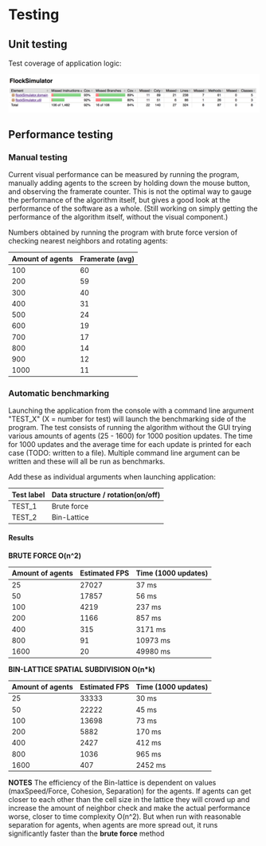 # Testing

## Unit testing

Test coverage of application logic:

![alt text](https://raw.githubusercontent.com/stadibo/FlockSimulator/master/documentation/20181005_test_coverage.png "Test coverage")

## Performance testing

### Manual testing

Current visual performance can be measured by running the program, manually adding agents to the screen by holding down the mouse button, and observing the framerate counter. This is not the optimal way to gauge the performance of the algorithm itself, but gives a good look at the performance of the software as a whole. (Still working on simply getting the performance of the algorithm itself, without the visual component.)

Numbers obtained by running the program with brute force version of checking nearest neighbors and rotating agents:

Amount of agents | Framerate (avg) |
---------------- | --------- |
100 | 60 |
200 | 59 |
300 | 40 |
400 | 31 |
500 | 24 |
600 | 19 |
700 | 17 |
800 | 14 |
900 | 12 |
1000 | 11 |

### Automatic benchmarking

Launching the application from the console with a command line argument "TEST_X" (X = number for test) will launch the benchmarking side of the program. The test consists of running the algorithm without the GUI trying various amounts of agents (25 - 1600) for 1000 position updates. The time for 1000 updates and the average time for each update is printed for each case (TODO: written to a file). Multiple command line argument can be written and these will all be run as benchmarks.

Add these as individual arguments when launching application:

Test label | Data structure / rotation(on/off) |
---------------- | --------- |
TEST_1 | Brute force |
TEST_2 | Bin-Lattice |

#### Results

**BRUTE FORCE O(n^2)**

Amount of agents | Estimated FPS | Time (1000 updates) |
---------------- | ------------- | ------------------- |
25 | 27027 | 37 ms |
50 | 17857 | 56 ms |
100 | 4219 | 237 ms |
200 | 1166 | 857 ms | 
400 | 315 | 3171 ms |
800 | 91 | 10973 ms |
1600 | 20 | 49980 ms |

**BIN-LATTICE SPATIAL SUBDIVISION O(n*k)**

Amount of agents | Estimated FPS | Time (1000 updates) |
---------------- | ------------- | ------------------- |
25 | 33333 | 30 ms |
50 | 22222 | 45 ms |
100 | 13698 | 73 ms |
200 | 5882 | 170 ms | 
400 | 2427 | 412 ms |
800 | 1036 | 965 ms |
1600 | 407 | 2452 ms |

**NOTES**
The efficiency of the Bin-lattice is dependent on values (maxSpeed/Force, Cohesion, Separation) for the agents. If agents can get closer to each other than the cell size in the lattice they will crowd up and increase the amount of neighbor check and make the actual performance worse, closer to time complexity O(n^2). But when run with reasonable separation for agents, when agents are more spread out, it runs significantly faster than the __brute force__ method